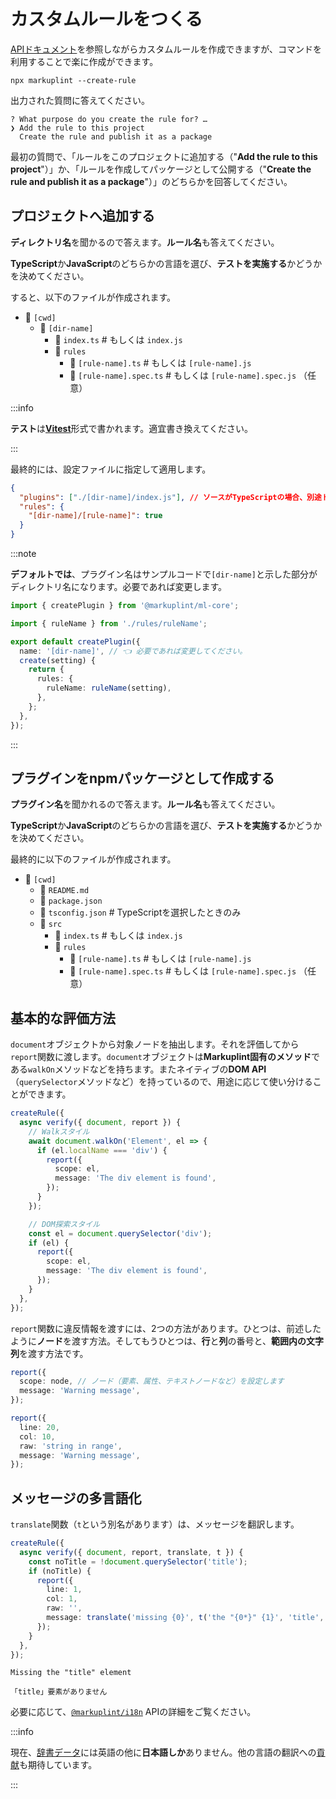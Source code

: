 # カスタムルールをつくる

[APIドキュメント](/docs/api/)を参照しながらカスタムルールを作成できますが、コマンドを利用することで楽に作成ができます。

```shell
npx markuplint --create-rule
```

出力された質問に答えてください。

```
? What purpose do you create the rule for? …
❯ Add the rule to this project
  Create the rule and publish it as a package
```

<!-- textlint-disable ja-technical-writing/sentence-length -->

最初の質問で、「ルールをこのプロジェクトに追加する（"**Add the rule to this project**"）」か、「ルールを作成してパッケージとして公開する（"**Create the rule and publish it as a package**"）」のどちらかを回答してください。

<!-- textlint-enable ja-technical-writing/sentence-length -->

## プロジェクトへ追加する

**ディレクトリ名**を聞かるので答えます。**ルール名**も答えてください。

**TypeScript**か**JavaScript**のどちらかの言語を選び、**テストを実施する**かどうかを決めてください。

すると、以下のファイルが作成されます。

<FileTree>

- 📂 `[cwd]`
  - 📂 `[dir-name]`
    - 📄 `index.ts` # もしくは `index.js`
    - 📂 `rules`
      - 📄 `[rule-name].ts` # もしくは `[rule-name].js`
      - 📄 `[rule-name].spec.ts` # もしくは `[rule-name].spec.js` （任意）

</FileTree>

:::info

**テスト**は[**Vitest**](https://vitest.dev/)形式で書かれます。適宜書き換えてください。

:::

最終的には、設定ファイルに指定して適用します。

```json class=config
{
  "plugins": ["./[dir-name]/index.js"], // ソースがTypeScriptの場合、別途トランスパイルが必要です。
  "rules": {
    "[dir-name]/[rule-name]": true
  }
}
```

:::note

**デフォルトでは**、プラグイン名はサンプルコードで`[dir-name]`と示した部分がディレクトリ名になります。必要であれば変更します。

```ts title="./[dir-name]/index.ts"
import { createPlugin } from '@markuplint/ml-core';

import { ruleName } from './rules/ruleName';

export default createPlugin({
  name: '[dir-name]', // 👈 必要であれば変更してください。
  create(setting) {
    return {
      rules: {
        ruleName: ruleName(setting),
      },
    };
  },
});
```

:::

## プラグインをnpmパッケージとして作成する

**プラグイン名**を聞かれるので答えます。**ルール名**も答えてください。

**TypeScript**か**JavaScript**のどちらかの言語を選び、**テストを実施する**かどうかを決めてください。

最終的に以下のファイルが作成されます。

<FileTree>

- 📂 `[cwd]`
  - 📄 `README.md`
  - 📄 `package.json`
  - 📄 `tsconfig.json` # TypeScriptを選択したときのみ
  - 📂 `src`
    - 📄 `index.ts` # もしくは `index.js`
    - 📂 `rules`
      - 📄 `[rule-name].ts` # もしくは `[rule-name].js`
      - 📄 `[rule-name].spec.ts` # もしくは `[rule-name].spec.js` （任意）

</FileTree>

## 基本的な評価方法

`document`オブジェクトから対象ノードを抽出します。それを評価してから`report`関数に渡します。`document`オブジェクトは**Markuplint固有のメソッド**である`walkOn`メソッドなどを持ちます。またネイティブの**DOM API**（`querySelector`メソッドなど）を持っているので、用途に応じて使い分けることができます。

```ts
createRule({
  async verify({ document, report }) {
    // Walkスタイル
    await document.walkOn('Element', el => {
      if (el.localName === 'div') {
        report({
          scope: el,
          message: 'The div element is found',
        });
      }
    });

    // DOM探索スタイル
    const el = document.querySelector('div');
    if (el) {
      report({
        scope: el,
        message: 'The div element is found',
      });
    }
  },
});
```

`report`関数に違反情報を渡すには、2つの方法があります。ひとつは、前述したように**ノード**を渡す方法。そしてもうひとつは、**行**と**列**の番号と、**範囲内の文字列**を渡す方法です。

```ts
report({
  scope: node, // ノード（要素、属性、テキストノードなど）を設定します
  message: 'Warning message',
});

report({
  line: 20,
  col: 10,
  raw: 'string in range',
  message: 'Warning message',
});
```

## メッセージの多言語化

`translate`関数（`t`という別名があります）は、メッセージを翻訳します。

```ts
createRule({
  async verify({ document, report, translate, t }) {
    const noTitle = !document.querySelector('title');
    if (noTitle) {
      report({
        line: 1,
        col: 1,
        raw: '',
        message: translate('missing {0}', t('the "{0*}" {1}', 'title', 'element')),
      });
    }
  },
});
```

```shell title="英語の結果:"
Missing the "title" element
```

```shell title="日本語の結果:"
「title」要素がありません
```

必要に応じて、[`@markuplint/i18n`](https://github.com/markuplint/markuplint/tree/main/packages/@markuplint/i18n#api) APIの詳細をご覧ください。

:::info

現在、[辞書データ](https://github.com/markuplint/markuplint/tree/main/packages/%40markuplint/i18n/locales)には英語の他に**日本語しか**ありません。他の言語の翻訳への[貢献](/community/contributing)も期待しています。

:::
